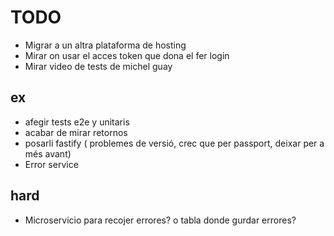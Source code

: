 # TODO

- Migrar a un altra plataforma de hosting
- Mirar on usar el acces token que dona el fer login
- Mirar video de tests de michel guay

## ex

- afegir tests e2e y unitaris
- acabar de mirar retornos
- posarli fastify ( problemes de versió, crec que per passport, deixar per a més avant)
- Error service

## hard

- Microservicio para recojer errores? o tabla donde gurdar errores?
